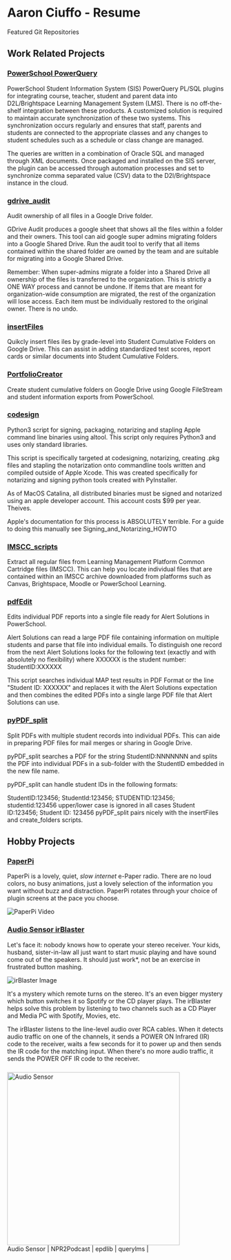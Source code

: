 # Aaron Ciuffo - Resume

Featured Git Repositories

## Work Related Projects

### [PowerSchool PowerQuery](https://github.com/txoof/PowerQuery)

PowerSchool Student Information System (SIS) PowerQuery PL/SQL plugins for integrating course, teacher, student and parent data into D2L/Brightspace Learning Management System (LMS). There is no off-the-shelf integration between these products. A customized solution is required to maintain accurate synchronization of these two systems. This synchronization occurs regularly and ensures that staff, parents and students are connected to the appropriate classes and any changes to student schedules such as a schedule or class change are managed.

The queries are written in a combination of Oracle SQL and managed through XML documents. Once packaged and installed on the SIS server, the plugin can be accessed through automation processes and set to synchronize comma separated value (CSV) data to the D2l/Brightspace instance in the cloud. 

### [gdrive_audit](https://github.com/txoof/gdrive_audit)

Audit ownership of all files in a Google Drive folder.

GDrive Audit produces a google sheet that shows all the files within a folder and their owners. This tool can aid google super admins migrating folders into a Google Shared Drive. Run the audit tool to verify that all items contained within the shared folder are owned by the team and are suitable for migrating into a Google Shared Drive.

Remember: When super-admins migrate a folder into a Shared Drive all ownership of the files is transferred to the organization. This is strictly a ONE WAY process and cannot be undone. If items that are meant for organization-wide consumption are migrated, the rest of the organization will lose access. Each item must be individually restored to the original owner. There is no undo.

### [insertFiles](https://github.com/txoof/insertFiles)

Quikcly insert files iles by grade-level into Student Cumulative Folders on Google Drive. This can assist in adding standardized test scores, report cards or similar documents into Student Cumulative Folders.

### [PortfolioCreator](https://github.com/txoof/portfolioCreator)

Create student cumulative folders on Google Drive using Google FileStream and student information exports from PowerSchool.

### [codesign](https://github.com/txoof/codesign)

Python3 script for signing, packaging, notarizing and stapling Apple command line binaries using altool. This script only requires Python3 and uses only standard libraries.

This script is specifically targeted at codesigning, notarizing, creating .pkg files and stapling the notarization onto commandline tools written and compiled outside of Apple Xcode. This was created specifically for notarizing and signing python tools created with PyInstaller.

As of MacOS Catalina, all distributed binaries must be signed and notarized using an apple developer account. This account costs $99 per year. Theives.

Apple's documentation for this process is ABSOLUTELY terrible. For a guide to doing this manually see Signing_and_Notarizing_HOWTO

### [IMSCC_scripts](https://github.com/txoof/IMSCC_scripts)

Extract all regular files from Learning Management Platform Common Cartridge files (IMSCC). This can help you locate individual files that are contained within an IMSCC archive downloaded from platforms such as Canvas, Brightspace, Moodle or PowerSchool Learning.

### [pdfEdit](https://github.com/txoof/pdfEdit)

Edits individual PDF reports into a single file ready for Alert Solutions in PowerSchool.

Alert Solutions can read a large PDF file containing information on multiple students and parse that file into individual emails. To distinguish one record from the next Alert Solutions looks for the following text (exactly and with absolutely no flexibility) where XXXXXX is the student number: StudentID:XXXXXX

This script searches individual MAP test results in PDF Format or the line "Student ID: XXXXXX" and replaces it with the Alert Solutions expectation and then combines the edited PDFs into a single large PDF file that Alert Solutions can use.

### [pyPDF_split](https://github.com/txoof/pyPDF_split)

Split PDFs with multiple student records into individual PDFs. This can aide in preparing PDF files for mail merges or sharing in Google Drive.

pyPDF_split searches a PDF for the string StudentID:NNNNNNN and splits the PDF into individual PDFs in a sub-folder with the StudentID embedded in the new file name.

pyPDF_split can handle student IDs in the following formats:

StudentID:123456; StudentId:123456; STUDENTID:123456; studentid:123456
upper/lower case is ignored in all cases
Student ID:123456; Student ID: 123456
pyPDF_split pairs nicely with the insertFiles and create_folders scripts.



## Hobby Projects

 ### [PaperPi](https://github.com/txoof/PaperPi#paperpi-v3-)

PaperPi is a lovely, quiet, *slow internet* e-Paper radio. There are no loud colors, no busy animations, just a lovely selection of the information you want without buzz and distraction. PaperPi rotates through your choice of plugin screens at the pace you choose.

![PaperPi Video](https://github.com/txoof/PaperPi/blob/main/documentation/images/paperpiV3.gif)

 ### [Audio Sensor irBlaster](https://github.com/txoof/audioSensor)

 Let's face it: nobody knows how to operate your stereo receiver. Your kids, husband, sister-in-law all just want to start music playing and have sound come out of the speakers. It should just work*, not be an exercise in frustrated button mashing.

![irBlaster Image](https://github.com/txoof/audioSensor/blob/master/irBlaster.jpg)

It's a mystery which remote turns on the stereo. It's an even bigger mystery which button switches it so Spotify or the CD player plays. The irBlaster helps solve this problem by listening to two channels such as a CD Player and Media PC with Spotify, Movies, etc.

The irBlaster listens to the line-level audio over RCA cables. When it detects audio traffic on one of the channels, it sends a POWER ON Infrared (IR) code to the receiver, waits a few seconds for it to power up and then sends the IR code for the matching input. When there's no more audio traffic, it sends the POWER OFF IR code to the receiver.

### 


 
 <img src=https://github.com/txoof/audioSensor/blob/master/irBlaster.jpg alt="Audio Sensor" width=400 /></br>Audio Sensor
| NPR2Podcast | epdlib          | querylms     |
